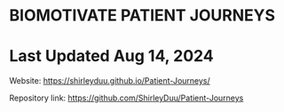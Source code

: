 # BIOMOTIVATE PATIENT JOURNEYS
# Last Updated Aug 14, 2024

Website: https://shirleyduu.github.io/Patient-Journeys/

Repository link: https://github.com/ShirleyDuu/Patient-Journeys



